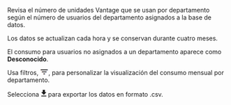 Revisa el número de unidades Vantage que se usan por departamento según el número de usuarios del departamento asignados a la base de datos.

Los datos se actualizan cada hora y se conservan durante cuatro meses.

El consumo para usuarios no asignados a un departamento aparece como **Desconocido**.

Usa filtros, ![FilterIcon.png](../Images/FilterIcon.png), para personalizar la visualización del consumo mensual por departamento.

Selecciona ![ConsumptionExport.png](../Images/ConsumptionExport.png) para exportar los datos en formato .csv.
